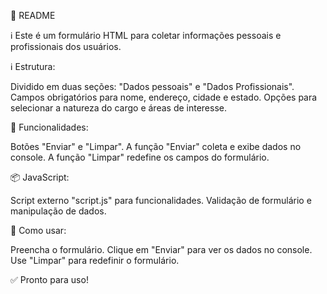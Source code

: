📝 README

ℹ️ Este é um formulário HTML para coletar informações pessoais e profissionais dos usuários.

ℹ️ Estrutura:

Dividido em duas seções: "Dados pessoais" e "Dados Profissionais".
Campos obrigatórios para nome, endereço, cidade e estado.
Opções para selecionar a natureza do cargo e áreas de interesse.

🔧 Funcionalidades:

Botões "Enviar" e "Limpar".
A função "Enviar" coleta e exibe dados no console.
A função "Limpar" redefine os campos do formulário.

📦 JavaScript:

Script externo "script.js" para funcionalidades.
Validação de formulário e manipulação de dados.

🚀 Como usar:

Preencha o formulário.
Clique em "Enviar" para ver os dados no console.
Use "Limpar" para redefinir o formulário.

✅ Pronto para uso!
